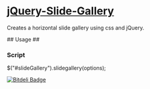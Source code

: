 # [jQuery-Slide-Gallery](http://danmmx.github.io/jQuery-ObjectValidate/) #
Creates a horizontal slide gallery using css and jQuery.

## Usage ##
### Script ###
$("#slideGallery").slidegallery(options);


[![Bitdeli Badge](https://d2weczhvl823v0.cloudfront.net/DanMMX/jquery-slide-gallery/trend.png)](https://bitdeli.com/free "Bitdeli Badge")


